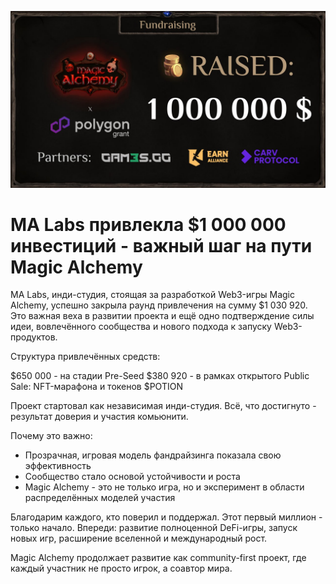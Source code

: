 ![](images/fund.2x.jpg)
# MA Labs привлекла $1 000 000 инвестиций - важный шаг на пути Magic Alchemy 

MA Labs, инди-студия, стоящая за разработкой Web3-игры Magic Alchemy, успешно закрыла раунд привлечения на сумму $1 030 920. Это важная веха в развитии проекта и ещё одно подтверждение силы идеи, вовлечённого сообщества и нового подхода к запуску Web3-продуктов.

Структура привлечённых средств:

$650 000 - на стадии Pre-Seed
$380 920 - в рамках открытого Public Sale: NFT-марафона и токенов $POTION

Проект стартовал как независимая инди-студия. Всё, что достигнуто - результат доверия и участия комьюнити.

Почему это важно:
- Прозрачная, игровая модель фандрайзинга показала свою эффективность
- Сообщество стало основой устойчивости и роста
- Magic Alchemy - это не только игра, но и эксперимент в области распределённых моделей участия

Благодарим каждого, кто поверил и поддержал. Этот первый миллион - только начало. Впереди: развитие полноценной DeFi-игры, запуск новых игр, расширение вселенной и международный рост.

Magic Alchemy продолжает развитие как community-first проект, где каждый участник не просто игрок, а соавтор мира.
